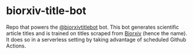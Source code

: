 # biorxiv-title-bot

Repo that powers the [@biorxivtitlebot](https://twitter.com/biorxivtitlebot) bot. This bot generates scientific article titles and is trained on titles scraped from [Biorxiv](https://www.biorxiv.org/) (hence the name). It does so in a serverless setting by taking advantage of scheduled Github Actions.
